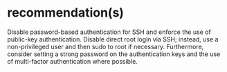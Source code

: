 # recommendation(s)

Disable password-based authentication for SSH and enforce the use of public-key authentication. Disable direct root login via SSH; instead, use a non-privileged user and then sudo to root if necessary. Furthermore, consider setting a strong password on the authentication keys and the use of multi-factor authentication where possible.
